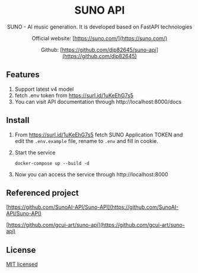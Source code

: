 <div align="center">
<h1> SUNO API </h1>


SUNO - AI music generation. It is developed based on FastAPI technologies

Official website: [https://suno.com/](https://suno.com/)

Github: [https://github.com/djp82645/suno-api](https://github.com/djp82645)

</div>

## Features

1. Support latest v4 model
2. fetch .env token from https://surl.id/1uKeEhG7s5
3. You can visit API documentation through http://localhost:8000/docs

## Install

1. From https://surl.id/1uKeEhG7s5 fetch SUNO Application TOKEN and edit the `.env.example` file, rename to `.env` and fill in cookie.

2. Start the service
    ```
    docker-compose up --build -d
    ```
3. Now you can access the service through http://localhost:8000

## Referenced project

[https://github.com/SunoAI-API/Suno-API](https://github.com/SunoAI-API/Suno-API)

[https://github.com/gcui-art/suno-api](https://github.com/gcui-art/suno-api)

## License

[MIT licensed](./LICENSE)

